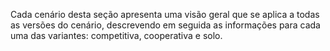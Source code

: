 Cada cenário desta seção apresenta uma visão geral que se aplica a todas as versões do cenário, descrevendo em seguida as informações para cada uma das variantes: competitiva, cooperativa e solo.